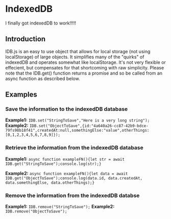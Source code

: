 # IndexedDB
I finally got indexedDB to work!!!!!

## Introduction

IDB.js is an easy to use object that allows for local storage (not using localStorage) of large objects. It simplifies many of the "quirks" of indexedDB and operates somewhat like localStorage. It's not very flexible or effecient, but compensates for that shortcoming with raw simplicity. Please note that the IDB.get() function returns a promise and so be called from an async function as described below.

## Examples

### Save the information to the indexedDB database

**Example1:** ```IDB.set("StringToSave","Here is a very long string");```
**Example2:** ```IDB.set("ObjectToSave",{id:"4a640a26-cc87-42b9-bdce-79fs98b18f41",createdAt:null,somethingElse:"value",otherThings:[0,1,2,3,4,5,6,7,8,9]});```

### Retrieve the information from the indexedDB database

**Example1:** 
```async function exampleFN(){let str = await IDB.get("StringToSave");console.log(str);}```

**Example2:**
```async function exampleFN(){let data = await IDB.get("ObjectToSave");console.log(data.id, data.createdAt, data.somethingElse, data.otherThings);}```

### Remove the information from the indexedDB databse

**Example1:** ```IDB.remove("StringToSave");```
**Example2:** ```IDB.remove("ObjectToSave");```